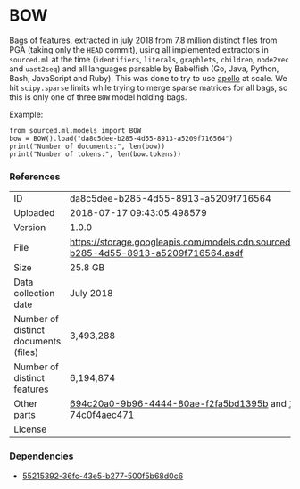 # BOW

Bags of features, extracted in july 2018 from 7.8 million distinct files from PGA (taking only the `HEAD` commit), using all implemented extractors in `sourced.ml` at the time (`identifiers`, `literals`, `graphlets`, `children`, `node2vec` and `uast2seq`) and all languages parsable by Babelfish (Go, Java, Python, Bash, JavaScript and Ruby). This was done to try to use [apollo](https://github.com/src-d/apollo) at scale. We hit `scipy.sparse` limits while trying to merge sparse matrices for all bags, so this is only one of three `BOW` model holding bags.

Example:

```
from sourced.ml.models import BOW
bow = BOW().load("da8c5dee-b285-4d55-8913-a5209f716564")
print("Number of documents:", len(bow))
print("Number of tokens:", len(bow.tokens))
```

### References


|    |    |
|:---|:---|
| ID       | da8c5dee-b285-4d55-8913-a5209f716564 |
| Uploaded | 2018-07-17 09:43:05.498579 |
| Version  | 1.0.0 |
| File     | https://storage.googleapis.com/models.cdn.sourced.tech/models%2Fbow%2Fda8c5dee-b285-4d55-8913-a5209f716564.asdf |
| Size     | 25.8 GB |
| Data collection date | July 2018 |
| Number of distinct documents (files) | 3,493,288 |
| Number of distinct features | 6,194,874 |
| Other parts | [694c20a0-9b96-4444-80ae-f2fa5bd1395b](694c20a0-9b96-4444-80ae-f2fa5bd1395b.md) and [1e0deee4-7dc1-400f-acb6-74c0f4aec471](1e0deee4-7dc1-400f-acb6-74c0f4aec471.md) |
| License  | [](none) |

### Dependencies

* [55215392-36fc-43e5-b277-500f5b68d0c6](/docfreq/55215392-36fc-43e5-b277-500f5b68d0c6.md)

